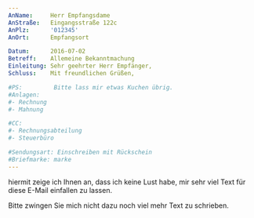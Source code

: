 ```yaml
---
AnName:     Herr Empfangsdame
AnStraße:   Eingangsstraße 122c
AnPlz:      '012345'
AnOrt:      Empfangsort

Datum:      2016-07-02
Betreff:    Allemeine Bekanntmachung
Einleitung: Sehr geehrter Herr Empfänger,
Schluss:    Mit freundlichen Grüßen,

#PS:         Bitte lass mir etwas Kuchen übrig.
#Anlagen:
#- Rechnung
#- Mahnung

#CC:
#- Rechnungsabteilung
#- Steuerbüro

#Sendungsart: Einschreiben mit Rückschein
#Briefmarke: marke
---
```


hiermit zeige ich Ihnen an, dass ich keine Lust habe,
mir sehr viel Text für diese E-Mail einfallen
zu lassen.

Bitte zwingen Sie mich nicht dazu noch viel mehr Text
zu schrieben.
